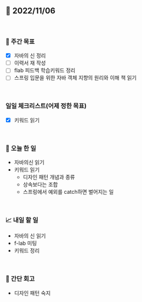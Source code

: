 ## 📅 2022/11/06

<br/>

### 🏹 주간 목표

- [x] 자바의 신 정리
- [ ] 이력서 재 작성
- [ ] flab 피드백 학습키워드 정리
- [ ] 스프링 입문을 위한 자바 객체 지향의 원리와 이해 책 읽기

<br/>

### 일일 체크리스트(어제 정한 목표)

- [x] 키워드 읽기

<br/>

### 💯 오늘 한 일

- 자바의신 읽기
- 키워드 읽기
    - 디자인 패턴 개념과 종류
    - 상속보다는 조합
    - 스프링에서 예외를 catch하면 벌어지는 일

<br/>

### 📈 내일 할 일

- 자바의 신 읽기
- f-lab 미팅
- 키워드 정리

<br/>

### 🧐 간단 회고

- 디자인 패턴 숙지

